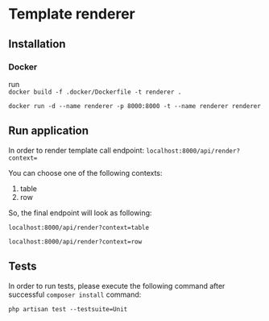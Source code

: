 # Template renderer

## Installation
### Docker
run  
``docker build -f .docker/Dockerfile -t renderer .
``

``docker run -d --name renderer -p 8000:8000 -t --name renderer renderer``

## Run application

In order to render template call endpoint:
``localhost:8000/api/render?context=``

You can choose one of the following contexts:
1. table
2. row

So, the final endpoint will look as following:

``localhost:8000/api/render?context=table``

``localhost:8000/api/render?context=row``

## Tests
In order to run tests, please execute the following command after successful ``composer install`` command:

`` php artisan test --testsuite=Unit
``
